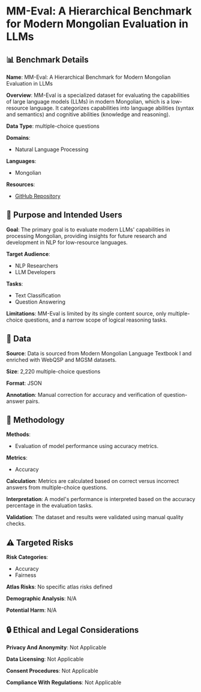 # MM-Eval: A Hierarchical Benchmark for Modern Mongolian Evaluation in LLMs

## 📊 Benchmark Details

**Name**: MM-Eval: A Hierarchical Benchmark for Modern Mongolian Evaluation in LLMs

**Overview**: MM-Eval is a specialized dataset for evaluating the capabilities of large language models (LLMs) in modern Mongolian, which is a low-resource language. It categorizes capabilities into language abilities (syntax and semantics) and cognitive abilities (knowledge and reasoning).

**Data Type**: multiple-choice questions

**Domains**:
- Natural Language Processing

**Languages**:
- Mongolian

**Resources**:
- [GitHub Repository](https://github.com/joenahm/MM-Eval)

## 🎯 Purpose and Intended Users

**Goal**: The primary goal is to evaluate modern LLMs' capabilities in processing Mongolian, providing insights for future research and development in NLP for low-resource languages.

**Target Audience**:
- NLP Researchers
- LLM Developers

**Tasks**:
- Text Classification
- Question Answering

**Limitations**: MM-Eval is limited by its single content source, only multiple-choice questions, and a narrow scope of logical reasoning tasks.

## 💾 Data

**Source**: Data is sourced from Modern Mongolian Language Textbook I and enriched with WebQSP and MGSM datasets.

**Size**: 2,220 multiple-choice questions

**Format**: JSON

**Annotation**: Manual correction for accuracy and verification of question-answer pairs.

## 🔬 Methodology

**Methods**:
- Evaluation of model performance using accuracy metrics.

**Metrics**:
- Accuracy

**Calculation**: Metrics are calculated based on correct versus incorrect answers from multiple-choice questions.

**Interpretation**: A model's performance is interpreted based on the accuracy percentage in the evaluation tasks.

**Validation**: The dataset and results were validated using manual quality checks.

## ⚠️ Targeted Risks

**Risk Categories**:
- Accuracy
- Fairness

**Atlas Risks**:
No specific atlas risks defined

**Demographic Analysis**: N/A

**Potential Harm**: N/A

## 🔒 Ethical and Legal Considerations

**Privacy And Anonymity**: Not Applicable

**Data Licensing**: Not Applicable

**Consent Procedures**: Not Applicable

**Compliance With Regulations**: Not Applicable
